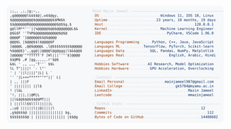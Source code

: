 <picture>
  <source srcset="https://raw.githubusercontent.com/mmazinjameel/mmazinjameel/main/dark_mode.svg?v=1758744686" media="(prefers-color-scheme: dark)">
  <img src="https://raw.githubusercontent.com/mmazinjameel/mmazinjameel/main/light_mode.svg?v=1758744686">
</picture>
